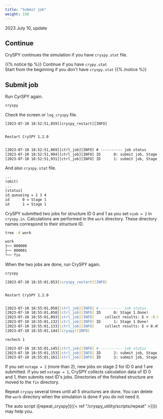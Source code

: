 ```yaml
---
title: "Submit job"
weight: 150
---
```


2023 July 10, update

## Continue

CrySPY continues the simulation if you have `cryspy.stat` file.

{{% notice tip %}}
Continue if you have `crypy.stat`  
Start from the beginning if you don't have `cryspy.stat`
{{% /notice %}}



## Submit job

Run CyrSPY again.

``` zsh
cryspy
```

Check the screen or `log_cryspy` file.


``` txt
[2023-07-10 18:52:51,859][cryspy_restart][INFO] 


Restart CrySPY 1.2.0


[2023-07-10 18:52:51,869][ctrl_job][INFO] # ---------- job status
[2023-07-10 18:52:51,904][ctrl_job][INFO] ID      0: submit job, Stage 1
[2023-07-10 18:52:51,931][ctrl_job][INFO] ID      1: submit job, Stage 1
```


And also `cryspy.stat` file.

``` txt
...
(omit)
...
[status]
id_queueing = 2 3 4
id      0 = Stage 1
id      1 = Stage 1
```
CrySPY submitted two jobs for structure ID 0 and 1 as you set `njob = 2` in `cryspy.in`.
Calculations are performed in the `work` directory.
These directory names correspond to their structure ID.

``` zsh
tree -d work
```
``` txt
work
├── 000000
├── 000001
└── fin
```


When the two jobs are done, run CrySPY again.

``` zsh
cryspy
```
``` zsh
[2023-07-10 18:55:01,053][cryspy_restart][INFO] 


Restart CrySPY 1.2.0


[2023-07-10 18:55:01,058][ctrl_job][INFO] # ---------- job status
[2023-07-10 18:55:01,058][ctrl_job][INFO] ID      0: Stage 1 Done!
[2023-07-10 18:55:01,093][ctrl_job][INFO]     collect results: E = -0.00696997755502915 eV/atom
[2023-07-10 18:55:01,132][ctrl_job][INFO] ID      1: Stage 1 Done!
[2023-07-10 18:55:01,133][ctrl_job][INFO]     collect results: E = 0.4934076667166454 eV/atom
[2023-07-10 18:55:01,144][cryspy][INFO] 

recheck 1

[2023-07-10 18:55:01,145][ctrl_job][INFO] # ---------- job status
[2023-07-10 18:55:01,153][ctrl_job][INFO] ID      2: submit job, Stage 1
[2023-07-10 18:55:01,161][ctrl_job][INFO] ID      3: submit job, Stage 1
```
If you set `nstage = 2` (more than 2), new jobs on stage 2 for ID 0 and 1 are submitted.
If you set `nstage = 1`, CrySPY collects calculation data of ID 0 and 1, then submits next ID's jobs.
Directories of the finished structure are moved to the `fin` directory.



Repeat `cryspy` several times until all 5 structures are done.
You can delete the `work` directory when the simulation is done if you do not need it.

The auto script ([repeat_cryspy]({{< ref "/cryspy_utility/scripts/repeat" >}})) may help you.